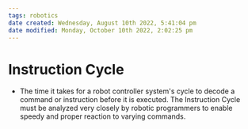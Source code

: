 ```yaml
---
tags: robotics
date created: Wednesday, August 10th 2022, 5:41:04 pm
date modified: Monday, October 10th 2022, 2:02:25 pm
---
```


# Instruction Cycle
- The time it takes for a robot controller system's cycle to decode a command or instruction before it is executed. The Instruction Cycle must be analyzed very closely by robotic programmers to enable speedy and proper reaction to varying commands.



